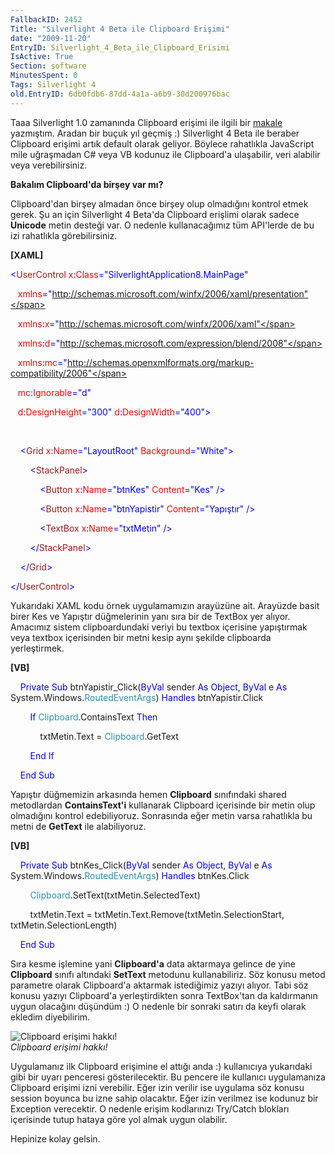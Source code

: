 ```yaml
---
FallbackID: 2452
Title: "Silverlight 4 Beta ile Clipboard Erişimi"
date: "2009-11-20"
EntryID: Silverlight_4_Beta_ile_Clipboard_Erisimi
IsActive: True
Section: software
MinutesSpent: 0
Tags: Silverlight 4
old.EntryID: 6db0fdb6-87dd-4a1a-a6b9-30d200976bac
---
```

Taaa Silverlight 1.0 zamanında Clipboard erişimi ile ilgili bir
[makale](http://daron.yondem.com/tr/post/5cc7deaf-3c67-4afb-8431-d13959c57062)
yazmıştım. Aradan bir buçuk yıl geçmiş :) Silverlight 4 Beta ile beraber
Clipboard erişimi artık default olarak geliyor. Böylece rahatlıkla
JavaScript mile uğraşmadan C\# veya VB kodunuz ile Clipboard'a
ulaşabilir, veri alabilir veya verebilirsiniz.

**Bakalım Clipboard'da birşey var mı?**

Clipboard'dan birşey almadan önce birşey olup olmadığını kontrol etmek
gerek. Şu an için Silverlight 4 Beta'da Clipboard erişlimi olarak sadece
**Unicode** metin desteği var. O nedenle kullanacağımız tüm API'lerde de
bu izi rahatlıkla görebilirsiniz.

**[XAML]**

<span style="color: blue;">\<</span><span
style="color: #a31515;">UserControl</span><span style="color: red;">
x</span><span style="color: blue;">:</span><span
style="color: red;">Class</span><span
style="color: blue;">="SilverlightApplication8.MainPage"</span>

   <span style="color: red;"> xmlns</span><span
style="color: blue;">="http://schemas.microsoft.com/winfx/2006/xaml/presentation"</span>

   <span style="color: red;"> xmlns</span><span
style="color: blue;">:</span><span style="color: red;">x</span><span
style="color: blue;">="http://schemas.microsoft.com/winfx/2006/xaml"</span>

   <span style="color: red;"> xmlns</span><span
style="color: blue;">:</span><span style="color: red;">d</span><span
style="color: blue;">="http://schemas.microsoft.com/expression/blend/2008"</span>

   <span style="color: red;"> xmlns</span><span
style="color: blue;">:</span><span style="color: red;">mc</span><span
style="color: blue;">="http://schemas.openxmlformats.org/markup-compatibility/2006"</span>

   <span style="color: red;"> mc</span><span
style="color: blue;">:</span><span
style="color: red;">Ignorable</span><span
style="color: blue;">="d"</span>

   <span style="color: red;"> d</span><span
style="color: blue;">:</span><span
style="color: red;">DesignHeight</span><span
style="color: blue;">="300"</span><span style="color: red;">
d</span><span style="color: blue;">:</span><span
style="color: red;">DesignWidth</span><span
style="color: blue;">="400"\></span>

 

<span style="color: #a31515;">    </span><span
style="color: blue;">\<</span><span
style="color: #a31515;">Grid</span><span style="color: red;">
x</span><span style="color: blue;">:</span><span
style="color: red;">Name</span><span
style="color: blue;">="LayoutRoot"</span><span style="color: red;">
Background</span><span style="color: blue;">="White"\></span>

<span style="color: #a31515;">        </span><span
style="color: blue;">\<</span><span
style="color: #a31515;">StackPanel</span><span
style="color: blue;">\></span>

<span style="color: #a31515;">            </span><span
style="color: blue;">\<</span><span
style="color: #a31515;">Button</span><span style="color: red;">
x</span><span style="color: blue;">:</span><span
style="color: red;">Name</span><span
style="color: blue;">="btnKes"</span><span style="color: red;">
Content</span><span style="color: blue;">="Kes" /\></span>

<span style="color: #a31515;">            </span><span
style="color: blue;">\<</span><span
style="color: #a31515;">Button</span><span style="color: red;">
x</span><span style="color: blue;">:</span><span
style="color: red;">Name</span><span
style="color: blue;">="btnYapistir"</span><span style="color: red;">
Content</span><span style="color: blue;">="Yapıştır" /\></span>

<span style="color: #a31515;">            </span><span
style="color: blue;">\<</span><span
style="color: #a31515;">TextBox</span><span style="color: red;">
x</span><span style="color: blue;">:</span><span
style="color: red;">Name</span><span style="color: blue;">="txtMetin"
/\></span>

<span style="color: #a31515;">        </span><span
style="color: blue;">\</</span><span
style="color: #a31515;">StackPanel</span><span
style="color: blue;">\></span>

<span style="color: #a31515;">    </span><span
style="color: blue;">\</</span><span
style="color: #a31515;">Grid</span><span style="color: blue;">\></span>

<span style="color: blue;">\</</span><span
style="color: #a31515;">UserControl</span><span
style="color: blue;">\></span>

Yukarıdaki XAML kodu örnek uygulamamızın arayüzüne ait. Arayüzde basit
birer Kes ve Yapıştır düğmelerinin yanı sıra bir de TextBox yer alıyor.
Amacımız sistem clipboardundaki veriyi bu textbox içerisine yapıştırmak
veya textbox içerisinden bir metni kesip aynı şekilde clipboarda
yerleştirmek.

**[VB]**

    <span style="color: blue;">Private</span> <span
style="color: blue;">Sub</span> btnYapistir\_Click(<span
style="color: blue;">ByVal</span> sender <span
style="color: blue;">As</span> <span style="color: blue;">Object</span>,
<span style="color: blue;">ByVal</span> e <span
style="color: blue;">As</span> System.Windows.<span
style="color: #2b91af;">RoutedEventArgs</span>) <span
style="color: blue;">Handles</span> btnYapistir.Click

        <span style="color: blue;">If</span> <span
style="color: #2b91af;">Clipboard</span>.ContainsText <span
style="color: blue;">Then</span>

            txtMetin.Text = <span
style="color: #2b91af;">Clipboard</span>.GetText

        <span style="color: blue;">End</span> <span
style="color: blue;">If</span>

    <span style="color: blue;">End</span> <span
style="color: blue;">Sub</span>

Yapıştır düğmemizin arkasında hemen **Clipboard** sınıfındaki shared
metodlardan **ContainsText'i** kullanarak Clipboard içerisinde bir metin
olup olmadığını kontrol edebiliyoruz. Sonrasında eğer metin varsa
rahatlıkla bu metni de **GetText** ile alabiliyoruz.

**[VB]**

    <span style="color: blue;">Private</span> <span
style="color: blue;">Sub</span> btnKes\_Click(<span
style="color: blue;">ByVal</span> sender <span
style="color: blue;">As</span> <span style="color: blue;">Object</span>,
<span style="color: blue;">ByVal</span> e <span
style="color: blue;">As</span> System.Windows.<span
style="color: #2b91af;">RoutedEventArgs</span>) <span
style="color: blue;">Handles</span> btnKes.Click

        <span
style="color: #2b91af;">Clipboard</span>.SetText(txtMetin.SelectedText)

        txtMetin.Text = txtMetin.Text.Remove(txtMetin.SelectionStart,
txtMetin.SelectionLength)

    <span style="color: blue;">End</span> <span
style="color: blue;">Sub</span>

Sıra kesme işlemine yani **Clipboard'a** data aktarmaya gelince de yine
**Clipboard** sınıfı altındaki **SetText** metodunu kullanabiliriz. Söz
konusu metod parametre olarak Clipboard'a aktarmak istediğimiz yazıyı
alıyor. Tabi söz konusu yazıyı Clipboard'a yerleştirdikten sonra
TextBox'tan da kaldırmanın uygun olacağını düşündüm :) O nedenle bir
sonraki satırı da keyfi olarak ekledim diyebilirim.

![Clipboard erişimi
hakkı!](media/Silverlight_4_Beta_ile_Clipboard_Erisimi/19112009_1.png)\
*Clipboard erişimi hakkı!*

Uygulamanız ilk Clipboard erişimine el attığı anda :) kullanıcıya
yukarıdaki gibi bir uyarı penceresi gösterilecektir. Bu pencere ile
kullanıcı uygulamanıza Clipboard erişimi izni verebilir. Eğer izin
verilir ise uygulama söz konusu session boyunca bu izne sahip olacaktır.
Eğer izin verilmez ise kodunuz bir Exception verecektir. O nedenle
erişim kodlarınızı Try/Catch blokları içerisinde tutup hataya göre yol
almak uygun olabilir.

Hepinize kolay gelsin.


